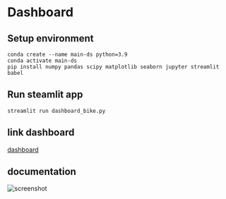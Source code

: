 # Dashboard

## Setup environment
```
conda create --name main-ds python=3.9
conda activate main-ds
pip install numpy pandas scipy matplotlib seaborn jupyter streamlit babel
```

## Run steamlit app
```
streamlit run dashboard_bike.py
```

## link dashboard
[dashboard](https://dashboardbikepy-jxvfyzt6w5ygc2g9rgp3vh.streamlit.app/)

## documentation
![screenshot](https://github.com/glendod/p/blob/main/project/documentation/Screenshot%202023-11-28%20001101.png)

